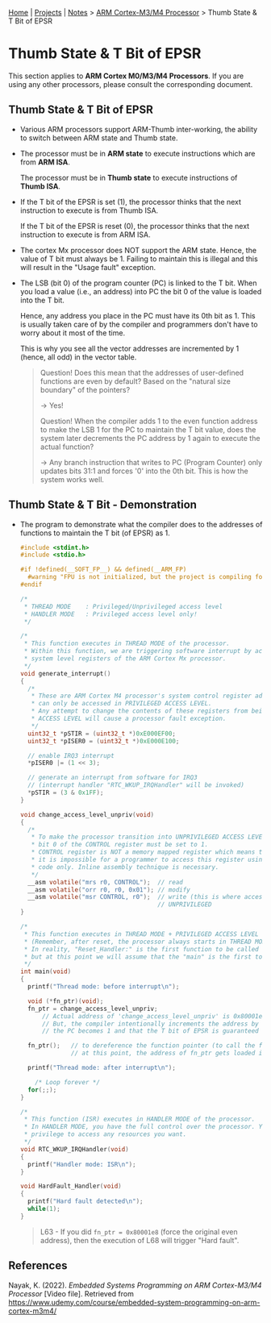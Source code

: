 [Home](../../) | [Projects](../../projects) | [Notes](../) > <a href="./">ARM Cortex-M3/M4 Processor</a> > Thumb State & T Bit of EPSR

# Thumb State & T Bit of EPSR

This section applies to **ARM Cortex M0/M3/M4 Processors**. If you are using any other processors, please consult the corresponding document.



## Thumb State & T Bit of EPSR

* Various ARM processors support ARM-Thumb inter-working, the ability to switch between ARM state and Thumb state.

* The processor must be in **ARM state** to execute instructions which are from **ARM ISA**.

  The processor must be in **Thumb state** to execute instructions of **Thumb ISA**.

* If the T bit of the EPSR is set (1), the processor thinks that the next instruction to execute is from Thumb ISA.

  If the T bit of the EPSR is reset (0), the processor thinks that the next instruction to execute is from ARM ISA.

* The cortex Mx processor does NOT support the ARM state. Hence, the value of T bit must always be 1. Failing to maintain this is illegal and this will result in the "Usage fault" exception.

* The LSB (bit 0) of the program counter (PC) is linked to the T bit. When you load a value (i.e., an address) into PC the bit 0 of the value is loaded into the T bit.

  Hence, any address you place in the PC must have its 0th bit as 1. This is usually taken care of by the compiler and programmers don't have to worry about it most of the time.

  This is why you see all the vector addresses are incremented by 1 (hence, all odd) in the vector table.

  > Question! Does this mean that the addresses of user-defined functions are even by default? Based on the "natural size boundary" of the pointers?
  >
  > $\to$ Yes!
  >
  > Question! When the compiler adds 1 to the even function address to make the LSB 1  for the PC to maintain the T bit value, does the system later decrements the PC address by 1 again to execute the actual function?
  >
  > $\to$ Any branch instruction that writes to PC (Program Counter) only updates  bits 31:1 and forces '0' into the 0th bit. This is how the system works  well.



## Thumb State & T Bit - Demonstration

* The program to demonstrate what the compiler does to the addresses of functions to maintain the T bit (of EPSR)  as 1.

  ```c
  #include <stdint.h>
  #include <stdio.h>
  
  #if !defined(__SOFT_FP__) && defined(__ARM_FP)
    #warning "FPU is not initialized, but the project is compiling for an FPU. Please initialize the FPU before use."
  #endif
  
  /*
   * THREAD MODE	: Privileged/Unprivileged access level
   * HANDLER MODE	: Privileged access level only!
   */
  
  /*
   * This function executes in THREAD MODE of the processor.
   * Within this function, we are triggering software interrupt by accessing the
   * system level registers of the ARM Cortex Mx processor.
   */
  void generate_interrupt()
  {
  	/*
  	 * These are ARM Cortex M4 processor's system control register addresses which
  	 * can only be accessed in PRIVILEGED ACCESS LEVEL.
  	 * Any attempt to change the contents of these registers from being in UNPRIVILEGED
  	 * ACCESS LEVEL will cause a processor fault exception.
  	 */
  	uint32_t *pSTIR = (uint32_t *)0xE000EF00;
  	uint32_t *pISER0 = (uint32_t *)0xE000E100;
  
  	// enable IRQ3 interrupt
  	*pISER0 |= (1 << 3);
  
  	// generate an interrupt from software for IRQ3
  	// (interrupt handler "RTC_WKUP_IRQHandler" will be invoked)
  	*pSTIR = (3 & 0x1FF);
  }
  
  void change_access_level_unpriv(void)
  {
  	/*
  	 * To make the processor transition into UNPRIVILEGED ACCESS LEVEL,
  	 * bit 0 of the CONTROL register must be set to 1.
  	 * CONTROL register is NOT a memory mapped register which means that
  	 * it is impossible for a programmer to access this register using C
  	 * code only. Inline assembly technique is necessary.
  	 */
  	__asm volatile("mrs r0, CONTROL");	// read
  	__asm volatile("orr r0, r0, 0x01");	// modify
  	__asm volatile("msr CONTROL, r0");	// write (this is where access level changes to
  										// UNPRIVILEGED
  }
  
  /*
   * This function executes in THREAD MODE + PRIVILEGED ACCESS LEVEL of the processor.
   * (Remember, after reset, the processor always starts in THREAD MODE.)
   * In reality, "Reset_Handler:" is the first function to be called on reset,
   * but at this point we will assume that the "main" is the first to be called.
   */
  int main(void)
  {
  	printf("Thread mode: before interrupt\n");
  
  	void (*fn_ptr)(void);
  	fn_ptr = change_access_level_unpriv;
  		// Actual address of 'change_access_level_unpriv' is 0x80001e8 (even).
  		// But, the compiler intentionally increments the address by 1 so that the bit 0 of
  		// the PC becomes 1 and that the T bit of EPSR is guaranteed to be 1.
  
  	fn_ptr();	// to dereference the function pointer (to call the function), use ()
  				// at this point, the address of fn_ptr gets loaded into PC
  
  	printf("Thread mode: after interrupt\n");
  
      /* Loop forever */
  	for(;;);
  }
  
  /*
   * This function (ISR) executes in HANDLER MODE of the processor.
   * In HANDLER MODE, you have the full control over the processor. You have the
   * privilege to access any resources you want.
   */
  void RTC_WKUP_IRQHandler(void)
  {
  	printf("Handler mode: ISR\n");
  }
  
  void HardFault_Handler(void)
  {
  	printf("Hard fault detected\n");
  	while(1);
  }
  ```

  > L63 - If you did `fn_ptr = 0x80001e8` (force the original even address), then the execution of L68 will trigger "Hard fault".

  



## References

Nayak, K. (2022). *Embedded Systems Programming on ARM Cortex-M3/M4 Processor* [Video file]. Retrieved from  https://www.udemy.com/course/embedded-system-programming-on-arm-cortex-m3m4/
